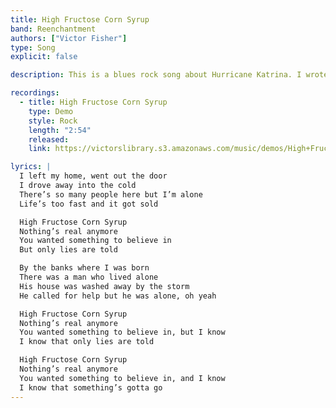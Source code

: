 ```yaml
---
title: High Fructose Corn Syrup
band: Reenchantment
authors: ["Victor Fisher"]
type: Song
explicit: false

description: This is a blues rock song about Hurricane Katrina. I wrote this with Lamp, my first band in High School.

recordings:
  - title: High Fructose Corn Syrup
    type: Demo
    style: Rock
    length: "2:54"
    released: 
    link: https://victorslibrary.s3.amazonaws.com/music/demos/High+Fructose+Corn+Syrup.mp3

lyrics: |
  I left my home, went out the door
  I drove away into the cold
  There’s so many people here but I’m alone
  Life’s too fast and it got sold

  High Fructose Corn Syrup
  Nothing’s real anymore
  You wanted something to believe in
  But only lies are told

  By the banks where I was born
  There was a man who lived alone
  His house was washed away by the storm
  He called for help but he was alone, oh yeah

  High Fructose Corn Syrup
  Nothing’s real anymore
  You wanted something to believe in, but I know
  I know that only lies are told

  High Fructose Corn Syrup
  Nothing’s real anymore
  You wanted something to believe in, and I know
  I know that something’s gotta go
---
```

